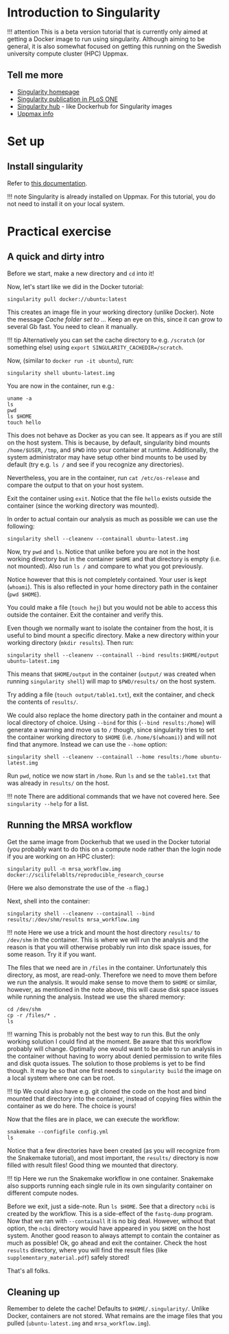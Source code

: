 # Introduction to Singularity

!!! attention
    This is a beta version tutorial that is currently only aimed at getting a Docker image to run using singularity. Although aiming to be general, it is also somewhat focused on getting this running on the Swedish university compute cluster (HPC) Uppmax.

## Tell me more
* [Singularity homepage](http://singularity.lbl.gov/)
* [Singularity publication in PLoS ONE](http://journals.plos.org/plosone/article?id=10.1371/journal.pone.0177459)
* [Singularity hub](https://www.singularity-hub.org) - like Dockerhub for Singularity images
* [Uppmax info](https://www.uppmax.uu.se/support/user-guides/singularity-user-guide/)

# Set up

## Install singularity

Refer to [this documentation](http://singularity.lbl.gov/docs-installation).

!!! note
    Singularity is already installed on Uppmax. For this tutorial, you do not need to install it on your local system.

# Practical exercise

## A quick and dirty intro

Before we start, make a new directory and `cd` into it!  

Now, let's start like we did in the Docker tutorial:

```
singularity pull docker://ubuntu:latest
```

This creates an image file in your working directory (unlike Docker). Note the message *Cache folder set to ...* Keep an eye on this, since it can grow to several Gb fast. You need to clean it manually.

!!! tip
    Alternatively you can set the cache directory to e.g. `/scratch` (or something else) using `export SINGULARITY_CACHEDIR=/scratch`.

Now, (similar to `docker run -it ubuntu`), run:
```
singularity shell ubuntu-latest.img
```

You are now in the container, run e.g.:

```
uname -a
ls
pwd
ls $HOME
touch hello
```

This does not behave as Docker as you can see. It appears as if you are still on the host system. This is because, by default, singularity bind mounts `/home/$USER`, `/tmp`, and `$PWD` into your container at runtime. Additionally, the system administrator may have setup other bind mounts to be used by default (try e.g. `ls /` and see if you recognize any directories).

Nevertheless, you are in the container, run `cat /etc/os-release` and compare the output to that on your host system.

Exit the container using `exit`. Notice that the file `hello` exists outside the container (since the working directory was mounted).

In order to actual contain our analysis as much as possible we can use the following:

```
singularity shell --cleanenv --containall ubuntu-latest.img
```

Now, try `pwd` and `ls`. Notice that unlike before you are not in the host working directory but in the container `$HOME` and that directory is empty (i.e. not mounted). Also run `ls /` and compare to what you got previously.

Notice however that this is not completely contained. Your user is kept (`whoami`). This is also reflected in your home directory path in the container (`pwd $HOME`).

You could make a file (`touch hej`) but you would not be able to access this outside the container. Exit the container and verify this.

Even though we normally want to isolate the container from the host, it is useful to bind mount a specific directory. Make a new directory within your working directory (`mkdir results`). Then run:

```
singularity shell --cleanenv --containall --bind results:$HOME/output ubuntu-latest.img
```

This means that `$HOME/output` in the container (`output/` was created when running `singularity shell`) will map to `$PWD/results/` on the host system.

Try adding a file (`touch output/table1.txt`), exit the container, and check the contents of `results/`.

We could also replace the home directory path in the container and mount a local directory of choice. Using `--bind` for this (`--bind results:/home`) will generate a warning and move us to `/` though, since singularity tries to set the container working directory to `$HOME` (i.e. `/home/$(whoami)`) and will not find that anymore. Instead we can use the `--home` option:

```
singularity shell --cleanenv --containall --home results:/home ubuntu-latest.img
```

Run `pwd`, notice we now start in `/home`. Run `ls` and se the `table1.txt` that was already in `results/` on the host.

!!! note
    There are additional commands that we have not covered here. See `singularity --help` for a list.

## Running the MRSA workflow

Get the same image from Dockerhub that we used in the Docker tutorial (you probably want to do this on a compute node rather than the login node if you are working on an HPC cluster):
```
singularity pull -n mrsa_workflow.img docker://scilifelablts/reproducible_research_course
```

(Here we also demonstrate the use of the `-n` flag.)

Next, shell into the container:

```
singularity shell --cleanenv --containall --bind results/:/dev/shm/results mrsa_workflow.img
```

!!! note
    Here we use a trick and mount the host directory `results/` to `/dev/shm` in the container. This is where we will run the analysis and the reason is that you will otherwise probably run into disk space issues, for some reason. Try it if you want.

The files that we need are in `/files` in the container. Unfortunately this directory, as most, are read-only. Therefore we need to move them before we run the analysis. It would make sense to move them to `$HOME` or similar, however, as mentioned in the note above, this will cause disk space issues while running the analysis. Instead we use the shared memory:

```
cd /dev/shm
cp -r /files/* .
ls
```

!!! warning
    This is probably not the best way to run this. But the only working solution I could find at the moment. Be aware that this workflow probably will change. Optimally one would want to be able to run analysis in the container without having to worry about denied permission to write files and disk quota issues. The solution to those problems is yet to be find though. It may be so that one first needs to `singularity build` the image on a local system where one can be root.

!!! tip
    We could also have e.g. git cloned the code on the host and bind mounted that directory into the container, instead of copying files within the container as we do here. The choice is yours!

Now that the files are in place, we can execute the workflow:

```
snakemake --configfile config.yml
ls
```

Notice that a few directories have been created (as you will recognize from the Snakemake tutorial), and most important, the `results/` directory is now filled with result files! Good thing we mounted that directory.

!!! tip
    Here we run the Snakemake workflow in one container. Snakemake also supports running each single rule in its own singularity container on different compute nodes.

Before we exit, just a side-note. Run `ls $HOME`. See that a directory `ncbi` is created by the workflow. This is a side-effect of the `fastq-dump` program. Now that we ran with `--containall` it is no big deal. However, without that option, the `ncbi` directory would have appeared in you `$HOME` on the host system. Another good reason to always attempt to contain the container as much as possible! Ok, go ahead and exit the container. Check the host `results` directory, where you will find the result files (like `supplementary_material.pdf`) safely stored!

That's all folks.

## Cleaning up

Remember to delete the cache! Defaults to `$HOME/.singularity/`. Unlike Docker, containers are not stored. What remains are the image files that you pulled (`ubuntu-latest.img` and `mrsa_workflow.img`).
